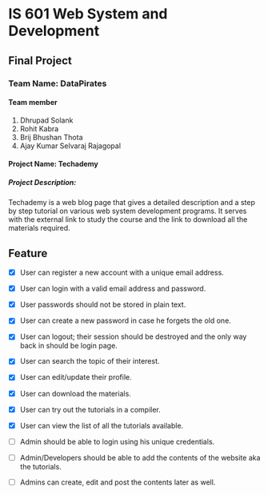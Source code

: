# IS 601 Web System and Development
## Final Project
### Team Name: DataPirates
#### Team member
1. Dhrupad Solank
2. Rohit Kabra
3. Brij Bhushan Thota
4. Ajay Kumar Selvaraj Rajagopal
#### Project Name: Techademy
##### Project Description:
Techademy is a web blog page that gives a detailed description and a step by step tutorial on various web system development programs. It serves with the external link to study the course and the link to download all the materials required.


## Feature
- [X] User can register a new account with a unique email address.

- [X] User can login with a valid email address and password.

- [X] User passwords should not be stored in plain text.

- [X] User can create a new password in case he forgets the old one.

- [X] User can logout; their session should be destroyed and the only way back in should be login page.

- [X] User can search the topic of their interest.

- [X] User can edit/update their profile.

- [X] User can download the materials.

- [X] User can try out the tutorials in a compiler.

- [X] User can view the list of all the tutorials available.

- [ ] Admin should be able to login using his unique credentials.

- [ ] Admin/Developers should be able to  add the contents of the website aka the tutorials.

- [ ] Admins can create, edit and post the contents later as well.




